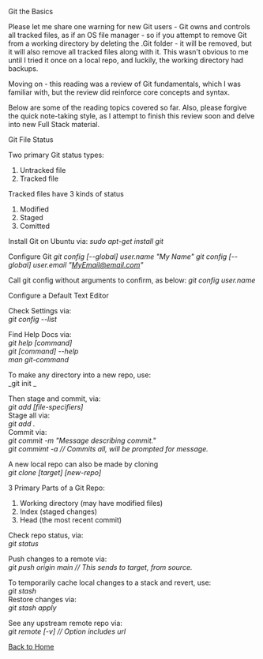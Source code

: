 Git the Basics

Please let me share one warning for new Git users - Git owns and controls all tracked files, as if an OS file manager - 
so if you attempt to remove Git from a working directory by deleting the .Git folder - it will be removed, but it will also remove 
all tracked files along with it.  This wasn't obvious to me until I tried it once on a local repo, and luckily, the working directory had backups.

Moving on - this reading was a review of Git fundamentals, which I was familiar with, but the review did reinforce core concepts and syntax.

Below are some of the reading topics covered so far.  Also, please forgive the quick note-taking style, as I attempt to finish this review soon and delve into new Full Stack material.

Git File Status 

Two primary Git status types:
1. Untracked file  
2. Tracked file  

Tracked files have 3 kinds of status
1. Modified
2. Staged 
3. Comitted 

Install Git on Ubuntu via:
_sudo apt-get install git_

Configure Git
_git config [--global] user.name "My Name"_
_git config [--global] user.email "MyEmail@email.com"_

Call git config without arguments to confirm, as below:
_git config user.name_

Configure a Default Text Editor

Check Settings via:  
_git config --list_

Find Help Docs via:  
_git help [command]  
git [command] --help  
man git-command_  

To make any directory into a new repo, use:  
_git init _

Then stage and commit, via:  
_git add [file-specifiers]_  
Stage all via:  
_git add ._  
Commit via:  
_git commit -m "Message describing commit."  
git commimt -a // Commits all, will be prompted for message._  

A new local repo can also be made by cloning  
_git clone [target] [new-repo]_

3 Primary Parts of a Git Repo:  
1. Working directory (may have modified files)  
2. Index (staged changes)  
3. Head (the most recent commit)  

Check repo status, via:  
_git status_

Push changes to a remote via:  
_git push origin main // This sends to target, from source._

To temporarily cache local changes to a stack and revert, use:  
_git stash_    
Restore changes via:  
_git stash apply_  

See any upstream remote repo via:  
_git remote [-v] // Option includes url_

[Back to Home](https://stephen-montague.github.io/reading-notes/)
